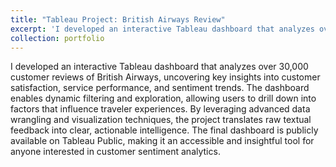 ```yaml
---
title: "Tableau Project: British Airways Review"
excerpt: 'I developed an interactive Tableau dashboard that analyzes over 30,000 customer reviews of British Airways, uncovering key insights into customer satisfaction, service performance, and sentiment trends. The dashboard enables dynamic filtering and exploration, allowing users to drill down into factors that influence traveler experiences. By leveraging advanced data wrangling and visualization techniques, the project translates raw textual feedback into clear, actionable intelligence. The final dashboard is publicly available on Tableau Public, making it an accessible and insightful tool for anyone interested in customer sentiment analytics. <a href="https://public.tableau.com/app/profile/tanishq.tanmay/viz/BritishAirwaysReview_17392508596160/Dashboard1">Dashboard Link</a>'
collection: portfolio
---
```


I developed an interactive Tableau dashboard that analyzes over 30,000 customer reviews of British Airways, uncovering key insights into customer satisfaction, service performance, and sentiment trends. The dashboard enables dynamic filtering and exploration, allowing users to drill down into factors that influence traveler experiences. By leveraging advanced data wrangling and visualization techniques, the project translates raw textual feedback into clear, actionable intelligence. The final dashboard is publicly available on Tableau Public, making it an accessible and insightful tool for anyone interested in customer sentiment analytics.
